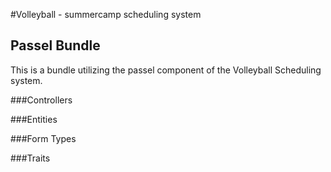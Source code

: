 #Volleyball - summercamp scheduling system
## Passel Bundle
This is a bundle utilizing the passel component of the Volleyball Scheduling system.

###Controllers

###Entities

###Form Types

###Traits
